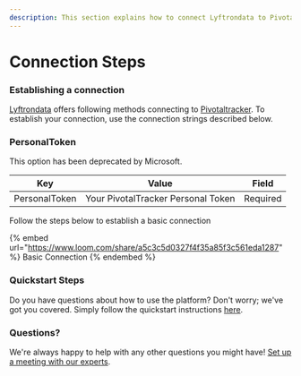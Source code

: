 ```yaml
---
description: This section explains how to connect Lyftrondata to Pivotaltracker.
---
```


# Connection Steps

### Establishing a connection

[Lyftrondata](https://www.lyftrondata.com) offers following methods connecting to [Pivotaltracker](https://www.lyftrondata.com/integration/business-analytics/pivotal-tracker/). To establish your connection, use the connection strings described below.

### PersonalToken

This option has been deprecated by Microsoft.

| Key           | Value                              | Field    |
| ------------- | ---------------------------------- | -------- |
| PersonalToken | Your PivotalTracker Personal Token | Required |

Follow the steps below to establish a basic connection

{% embed url="https://www.loom.com/share/a5c3c5d0327f4f35a85f3c561eda1287" %}
Basic Connection
{% endembed %}

### Quickstart Steps

Do you have questions about how to use the platform? Don't worry; we've got you covered. Simply follow the quickstart instructions [here](./).

### Questions? <a href="#questions" id="questions"></a>

We're always happy to help with any other questions you might have! [Set up a meeting with our experts](https://www.lyftrondata.com/book-a-meeting/).
